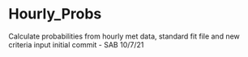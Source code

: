# Hourly_Probs
Calculate probabilities from hourly met data, standard fit file and new criteria input
initial commit - SAB 10/7/21
